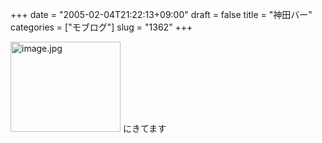+++
date = "2005-02-04T21:22:13+09:00"
draft = false
title = "神田バー"
categories = ["モブログ"]
slug = "1362"
+++

<img src="http://ieiriblog.jugem.cc/?image=4124" class="pict" width="176" height="144" alt="image.jpg" />
にきてます
